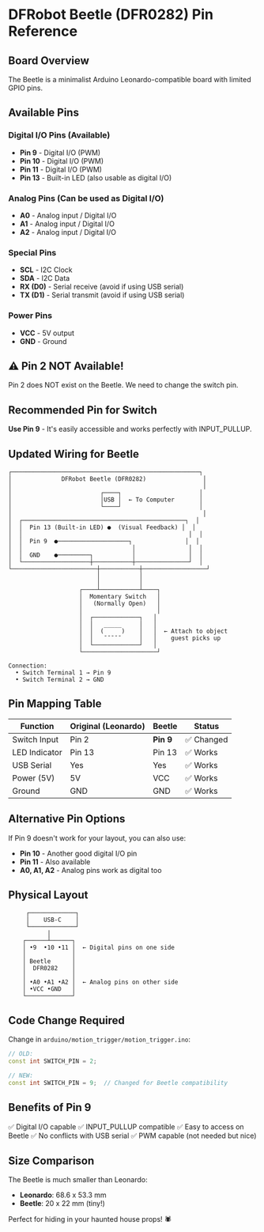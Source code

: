 # DFRobot Beetle (DFR0282) Pin Reference

## Board Overview
The Beetle is a minimalist Arduino Leonardo-compatible board with limited GPIO pins.

## Available Pins

### Digital I/O Pins (Available)
- **Pin 9** - Digital I/O (PWM)
- **Pin 10** - Digital I/O (PWM)
- **Pin 11** - Digital I/O (PWM)
- **Pin 13** - Built-in LED (also usable as digital I/O)

### Analog Pins (Can be used as Digital I/O)
- **A0** - Analog input / Digital I/O
- **A1** - Analog input / Digital I/O
- **A2** - Analog input / Digital I/O

### Special Pins
- **SCL** - I2C Clock
- **SDA** - I2C Data
- **RX (D0)** - Serial receive (avoid if using USB serial)
- **TX (D1)** - Serial transmit (avoid if using USB serial)

### Power Pins
- **VCC** - 5V output
- **GND** - Ground

## ⚠️ Pin 2 NOT Available!

Pin 2 does NOT exist on the Beetle. We need to change the switch pin.

## Recommended Pin for Switch

**Use Pin 9** - It's easily accessible and works perfectly with INPUT_PULLUP.

## Updated Wiring for Beetle

```
┌─────────────────────────────────────────────────────┐
│              DFRobot Beetle (DFR0282)                │
│                                                      │
│                         ┌────┐                      │
│                         │USB │  ← To Computer       │
│                         └────┘                      │
│                                                      │
│  ┌──────────────────────────────────────────────┐  │
│  │  Pin 13 (Built-in LED) ●  (Visual Feedback) │  │
│  │                                               │  │
│  │  Pin 9  ●────────────────────┐               │  │
│  │                               │               │  │
│  │  GND    ●─────────┐           │               │  │
│  └───────────────────┼───────────┼───────────────┘  │
└────────────────────────┼───────────┼──────────────────┘
                         │           │
                         │           │
                    ┌────┴───────────┴────┐
                    │  Momentary Switch   │
                    │   (Normally Open)   │
                    │                     │
                    │  ┌─────────────┐   │
                    │  │   _____     │   │
                    │  │  (     )    │   │  ← Attach to object
                    │  │   ¯¯¯¯¯     │   │    guest picks up
                    │  └─────────────┘   │
                    └─────────────────────┘

Connection:
  • Switch Terminal 1 → Pin 9
  • Switch Terminal 2 → GND
```

## Pin Mapping Table

| Function | Original (Leonardo) | Beetle | Status |
|----------|-------------------|---------|---------|
| Switch Input | Pin 2 | **Pin 9** | ✅ Changed |
| LED Indicator | Pin 13 | Pin 13 | ✅ Works |
| USB Serial | Yes | Yes | ✅ Works |
| Power (5V) | 5V | VCC | ✅ Works |
| Ground | GND | GND | ✅ Works |

## Alternative Pin Options

If Pin 9 doesn't work for your layout, you can also use:
- **Pin 10** - Another good digital I/O pin
- **Pin 11** - Also available
- **A0, A1, A2** - Analog pins work as digital too

## Physical Layout

```
     ┌─────────────┐
     │    USB-C    │
     └─────────────┘
           │
    ┌──────┴──────┐
    │ •9  •10 •11 │  ← Digital pins on one side
    │             │
    │ Beetle      │
    │  DFR0282    │
    │             │
    │ •A0 •A1 •A2 │  ← Analog pins on other side
    │ •VCC •GND   │
    └─────────────┘
```

## Code Change Required

Change in `arduino/motion_trigger/motion_trigger.ino`:

```cpp
// OLD:
const int SWITCH_PIN = 2;

// NEW:
const int SWITCH_PIN = 9;  // Changed for Beetle compatibility
```

## Benefits of Pin 9
✅ Digital I/O capable
✅ INPUT_PULLUP compatible
✅ Easy to access on Beetle
✅ No conflicts with USB serial
✅ PWM capable (not needed but nice)

## Size Comparison

The Beetle is much smaller than Leonardo:
- **Leonardo**: 68.6 x 53.3 mm
- **Beetle**: 20 x 22 mm (tiny!)

Perfect for hiding in your haunted house props! 🕷️
